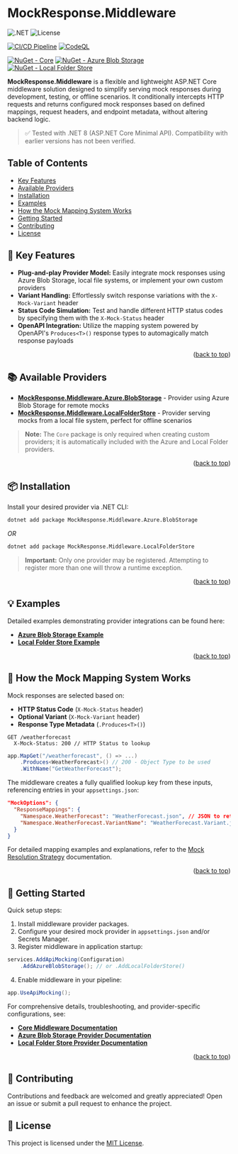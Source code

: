 <a id="readme-top"></a>
# MockResponse.Middleware

![.NET](https://img.shields.io/badge/.NET-8.0-blue)
![License](https://img.shields.io/github/license/BrandonSchreck/mockresponse-middleware)

[![CI/CD Pipeline](https://github.com/BrandonSchreck/mockresponse-middleware/actions/workflows/main.yml/badge.svg)](https://github.com/BrandonSchreck/mockresponse-middleware/actions/workflows/main.yml)
[![CodeQL](https://github.com/BrandonSchreck/mockresponse-middleware/actions/workflows/github-code-scanning/codeql/badge.svg)](https://github.com/BrandonSchreck/mockresponse-middleware/actions/workflows/github-code-scanning/codeql)

[![NuGet - Core](https://img.shields.io/nuget/v/MockResponse.Middleware.Core.svg)](https://www.nuget.org/packages/MockResponse.Middleware.Core/)
[![NuGet - Azure Blob Storage](https://img.shields.io/nuget/v/MockResponse.Middleware.Azure.BlobStorage.svg)](https://www.nuget.org/packages/MockResponse.Middleware.Azure.BlobStorage/)
[![NuGet - Local Folder Store](https://img.shields.io/nuget/v/MockResponse.Middleware.LocalFolderStore.svg)](https://www.nuget.org/packages/MockResponse.Middleware.LocalFolderStore/)


**MockResponse.Middleware** is a flexible and lightweight ASP.NET Core middleware solution designed to simplify serving mock responses during development, testing, or offline scenarios. It conditionally intercepts HTTP requests and returns configured mock responses based on defined mappings, request headers, and endpoint metadata, without altering backend logic.


> ✅ Tested with .NET 8 (ASP.NET Core Minimal API). Compatibility with earlier versions has not been verified.


## Table of Contents
* [Key Features](#-key-features)
* [Available Providers](#-available-providers)
* [Installation](#-installation)
* [Examples](#-examples)
* [How the Mock Mapping System Works](#-how-the-mock-mapping-system-works)
* [Getting Started](#-getting-started)
* [Contributing](#-contributing)
* [License](#-license)


## 🚀 Key Features
* **Plug-and-play Provider Model:** Easily integrate mock responses using Azure Blob Storage, local file systems, or implement your own custom providers
* **Variant Handling:** Effortlessly switch response variations with the `X-Mock-Variant` header
* **Status Code Simulation:** Test and handle different HTTP status codes by specifying them with the `X-Mock-Status` header
* **OpenAPI Integration:** Utilize the mapping system powered by OpenAPI's `Produces<T>()` response types to automagically match response payloads

<p align="right">(<a href="#readme-top">back to top</a>)</p>


## 📚 Available Providers

* **[MockResponse.Middleware.Azure.BlobStorage](./src/MockResponse.Middleware.Azure.BlobStorage/)** - Provider using Azure Blob Storage for remote mocks
* **[MockResponse.Middleware.LocalFolderStore](./src/MockResponse.Middleware.LocalFolderStore/)** - Provider serving mocks from a local file system, perfect for offline scenarios

> **Note:** The `Core` package is only required when creating custom providers; it is automatically included with the Azure and Local Folder providers.

<p align="right">(<a href="#readme-top">back to top</a>)</p>


## 📦 Installation

Install your desired provider via .NET CLI:

```bash
dotnet add package MockResponse.Middleware.Azure.BlobStorage
```
*OR*
```bash
dotnet add package MockResponse.Middleware.LocalFolderStore
```
> **Important:** Only one provider may be registered. Attempting to register more than one will throw a runtime exception.

<p align="right">(<a href="#readme-top">back to top</a>)</p>


## 💡 Examples

Detailed examples demonstrating provider integrations can be found here:

* **[Azure Blob Storage Example](./examples/MockResponse.Middleware.Example.AzureBlobStorage/)**
* **[Local Folder Store Example](./examples/MockResponse.Middleware.Example.LocalFolder/)**

<p align="right">(<a href="#readme-top">back to top</a>)</p>


## 🔗 How the Mock Mapping System Works

Mock responses are selected based on:
* **HTTP Status Code** (`X-Mock-Status` header)
* **Optional Variant** (`X-Mock-Variant` header)
* **Response Type Metadata** (`.Produces<T>()`)

```http
GET /weatherforecast
  X-Mock-Status: 200 // HTTP Status to lookup
```

```csharp
app.MapGet("/weatherforecast", () => ...)
    .Produces<WeatherForecast>() // 200 - Object Type to be used
    .WithName("GetWeatherForecast");
```

The middleware creates a fully qualified lookup key from these inputs, referencing entries in your `appsettings.json`:

```json
"MockOptions": {
  "ResponseMappings": {
    "Namespace.WeatherForecast": "WeatherForecast.json", // JSON to return
    "Namespace.WeatherForecast.VariantName": "WeatherForecast.Variant.json"
  }
}
```

For detailed mapping examples and explanations, refer to the [Mock Resolution Strategy](./src/MockResponse.Middleware.Core/README.md#mock-resolution-strategy) documentation.

<p align="right">(<a href="#readme-top">back to top</a>)</p>


## 🚦 Getting Started

Quick setup steps:
1. Install middleware provider packages.
2. Configure your desired mock provider in `appsettings.json` and/or Secrets Manager.
3. Register middleware in application startup:

```csharp
services.AddApiMocking(Configuration)
    .AddAzureBlobStorage(); // or .AddLocalFolderStore()
```

4. Enable middleware in your pipeline:

```csharp
app.UseApiMocking();
```

For comprehensive details, troubleshooting, and provider-specific configurations, see:

* **[Core Middleware Documentation](./src/MockResponse.Middleware.Core/README.md)**
* **[Azure Blob Storage Provider Documentation](./src/MockResponse.Middleware.Azure.BlobStorage/README.md)**
* **[Local Folder Store Provider Documentation](./src/MockResponse.Middleware.LocalFolderStore/README.md)**

<p align="right">(<a href="#readme-top">back to top</a>)</p>


## 📌 Contributing

Contributions and feedback are welcomed and greatly appreciated! Open an issue or submit a pull request to enhance the project.


## 📝 License

This project is licensed under the [MIT License](./LICENSE).